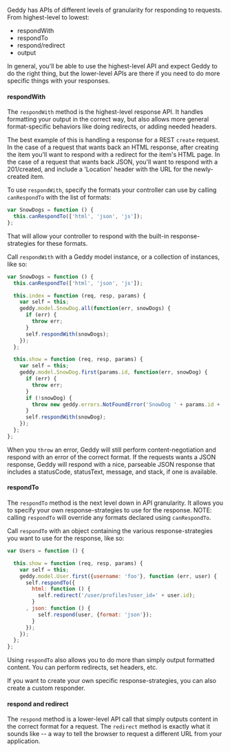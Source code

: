 Geddy has APIs of different levels of granularity for responding to requests.
From highest-level to lowest:

 * respondWith
 * respondTo
 * respond/redirect
 * output

In general, you'll be able to use the highest-level API and expect Geddy to do
the right thing, but the lower-level APIs are there if you need to do more
specific things with your responses.

#### respondWith

The `respondWith` method is the highest-level response API. It handles
formatting your output in the correct way, but also allows more general
format-specific behaviors like doing redirects, or adding needed headers.

The best example of this is handling a response for a REST `create` request. In
the case of a request that wants back an HTML response, after creating the item
you'll want to respond with a redirect for the item's HTML page. In the case of
a request that wants back JSON, you'll want to respond with a 201/created, and
include a 'Location' header with the URL for the newly-created item.

To use `respondWith`, specify the formats your controller can use by calling
`canRespondTo` with the list of formats:

```javascript
var SnowDogs = function () {
  this.canRespondTo(['html', 'json', 'js']);
};
```

That will allow your controller to respond with the built-in response-strategies
for these formats.

Call `respondWith` with a Geddy model instance, or a collection of instances, like so:

```javascript
var SnowDogs = function () {
  this.canRespondTo(['html', 'json', 'js']);

  this.index = function (req, resp, params) {
    var self = this;
    geddy.model.SnowDog.all(function(err, snowDogs) {
      if (err) {
        throw err;
      }
      self.respondWith(snowDogs);
    });
  };

  this.show = function (req, resp, params) {
    var self = this;
    geddy.model.SnowDog.first(params.id, function(err, snowDog) {
      if (err) {
        throw err;
      }
      if (!snowDog) {
        throw new geddy.errors.NotFoundError('SnowDog ' + params.id + ' not found.');
      }
      self.respondWith(snowDog);
    });
  };
};
```

When you `throw` an error, Geddy will still perform content-negotiation and
respond with an error of the correct format. If the requests wants a JSON
response, Geddy will respond with a nice, parseable JSON response that includes
a statusCode, statusText, message, and stack, if one is available.

#### respondTo

The `respondTo` method is the next level down in API granularity. It allows you
to specify your own response-strategies to use for the response. NOTE: calling
`respondTo` will override any formats declared using `canRespondTo`.

Call `respondTo` with an object containing the various response-strategies you want to use for the response, like so:

```javascript
var Users = function () {

  this.show = function (req, resp, params) {
    var self = this;
    geddy.model.User.first({username: 'foo'}, function (err, user) {
      self.respondTo({
        html: function () {
          self.redirect('/user/profiles?user_id=' + user.id);
        }
      , json: function () {
          self.respond(user, {format: 'json'});
        }
      });
    });
  };
};
```

Using `respondTo` also allows you to do more than simply output formatted
content. You can perform redirects, set headers, etc.

If you want to create your own specific response-strategies, you can also create
a custom responder.

#### respond and redirect

The `respond` method is a lower-level API call that simply outputs content in
the correct format for a request. The `redirect` method is exactly what it
sounds like -- a way to tell the browser to request a different URL from your
application.




